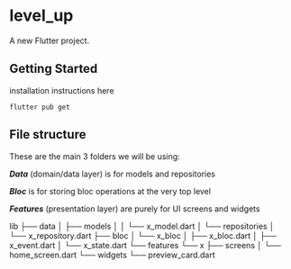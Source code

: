 # level_up

A new Flutter project.

## Getting Started


installation instructions here
``` 
flutter pub get

```



## File structure

These are the main 3 folders we will be using:

***Data*** (domain/data layer) is for models and repositories

***Bloc*** is for storing bloc operations at the very top level

***Features*** (presentation layer) are purely for UI screens and widgets 



lib
  ├── data
  │   ├── models
  │   │   └── x_model.dart
  │   └── repositories
  │       └── x_repository.dart
  ├── bloc
  │   └── x_bloc
  │       ├── x_bloc.dart
  │       ├── x_event.dart
  │       └── x_state.dart
  └── features
      └── x
          ├── screens
          │   └── home_screen.dart
          └── widgets
          └── preview_card.dart

